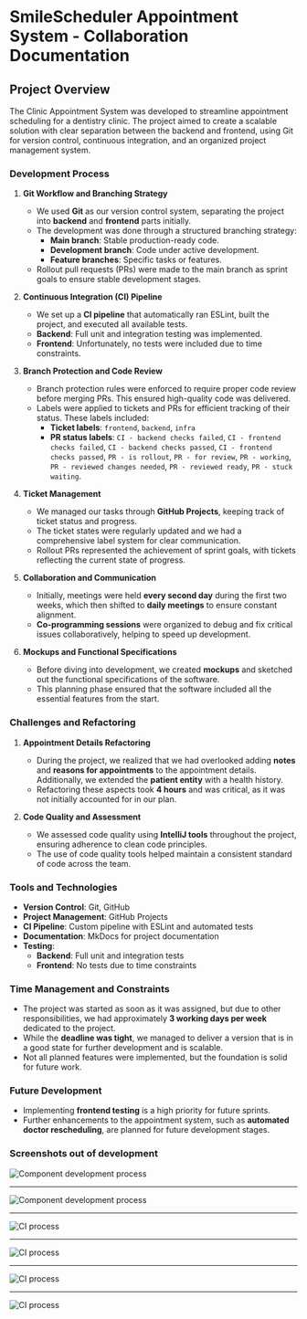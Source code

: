 # SmileScheduler Appointment System - Collaboration Documentation

## Project Overview
The Clinic Appointment System was developed to streamline appointment 
scheduling for a dentistry clinic. The project aimed to create a scalable 
solution with clear separation between the backend and frontend, using Git 
for version control, continuous integration, and an organized project management system.

### Development Process

1. **Git Workflow and Branching Strategy**
   - We used **Git** as our version control system, separating the project 
   into **backend** and **frontend** parts initially.
   - The development was done through a structured branching strategy:
     - **Main branch**: Stable production-ready code.
     - **Development branch**: Code under active development.
     - **Feature branches**: Specific tasks or features.
   - Rollout pull requests (PRs) were made to the main branch as sprint goals 
   to ensure stable development stages.

2. **Continuous Integration (CI) Pipeline**
   - We set up a **CI pipeline** that automatically ran ESLint, built the project, 
   and executed all available tests.
   - **Backend**: Full unit and integration testing was implemented.
   - **Frontend**: Unfortunately, no tests were included due to time constraints.

3. **Branch Protection and Code Review**
   - Branch protection rules were enforced to require proper code review before 
   merging PRs. This ensured high-quality code was delivered.
   - Labels were applied to tickets and PRs for efficient tracking of their status. 
   These labels included:
     - **Ticket labels**: `frontend`, `backend`, `infra`
     - **PR status labels**: `CI - backend checks failed`, `CI - frontend checks failed`,
      `CI - backend checks passed`, `CI - frontend checks passed`, `PR - is rollout`, 
      `PR - for review`, `PR - working`, `PR - reviewed changes needed`, 
      `PR - reviewed ready`, `PR - stuck waiting`.

4. **Ticket Management**
   - We managed our tasks through **GitHub Projects**, keeping track of ticket status 
   and progress.
   - The ticket states were regularly updated and we had a comprehensive label system 
   for clear communication.
   - Rollout PRs represented the achievement of sprint goals, with tickets reflecting 
   the current state of progress.

5. **Collaboration and Communication**
   - Initially, meetings were held **every second day** during the first two weeks, which 
   then shifted to **daily meetings** to ensure constant alignment.
   - **Co-programming sessions** were organized to debug and fix critical issues 
   collaboratively, helping to speed up development.

6. **Mockups and Functional Specifications**
   - Before diving into development, we created **mockups** and sketched out the functional 
   specifications of the software.
   - This planning phase ensured that the software included all the essential features from 
   the start.

### Challenges and Refactoring
1. **Appointment Details Refactoring**
   - During the project, we realized that we had overlooked adding **notes** and 
   **reasons for appointments** to the appointment details. Additionally, we extended the 
   **patient entity** with a health history.
   - Refactoring these aspects took **4 hours** and was critical, as it was not initially 
   accounted for in our plan.

2. **Code Quality and Assessment**
   - We assessed code quality using **IntelliJ tools** throughout the project, ensuring 
   adherence to clean code principles.
   - The use of code quality tools helped maintain a consistent standard of code across the team.

### Tools and Technologies
- **Version Control**: Git, GitHub
- **Project Management**: GitHub Projects
- **CI Pipeline**: Custom pipeline with ESLint and automated tests
- **Documentation**: MkDocs for project documentation
- **Testing**:
  - **Backend**: Full unit and integration tests
  - **Frontend**: No tests due to time constraints

### Time Management and Constraints
- The project was started as soon as it was assigned, but due to other responsibilities, 
we had approximately **3 working days per week** dedicated to the project.
- While the **deadline was tight**, we managed to deliver a version that is in a good state 
for further development and is scalable.
- Not all planned features were implemented, but the foundation is solid for future work.

### Future Development
- Implementing **frontend testing** is a high priority for future sprints.
- Further enhancements to the appointment system, such as **automated doctor rescheduling**, 
are planned for future development stages.

### Screenshots out of development

![Component development process](./files/DocDashboard-DevPic01.PNG)

---

![Component development process](./files/DocDashboard-DevPic02.PNG)

---

![CI process](./files/collab1.png)

---

![CI process](./files/collab2.png)

---

![CI process](./files/collab3.png)

---

![CI process](./files/collab4.png)